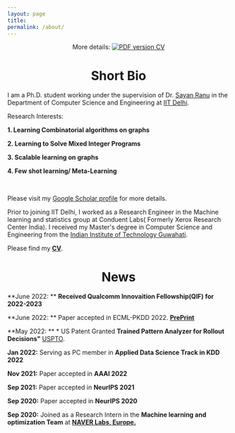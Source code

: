 ```yaml
---
layout: page
title: 
permalink: /about/
---
```


<p align="center">
    More details: 
    <a href="https://github.com/sahilm1992/sahilm1992.github.io/blob/master/CV_Sahil%20Manchanda.pdf">
        <img alt="PDF version CV" src="https://img.shields.io/badge/Curriculum Vitae-PDF-blue.svg">
    </a>
</p>


# <center>Short Bio</center>

I am a Ph.D. student working under the supervision of Dr. [Sayan Ranu](http://www.cse.iitd.ac.in/~sayan/) in the Department of Computer Science and Engineering at [IIT Delhi](https://cse.iitd.ac.in).


Research Interests:

   **1. Learning Combinatorial algorithms on graphs**
   
   **2. Learning to Solve Mixed Integer Programs**

   **3. Scalable learning on graphs**

   **4. Few shot learning/ Meta-Learning**
 
 <br>
 
Please visit my [Google Scholar profile](https://scholar.google.com/citations?user=OPyjQHwAAAAJ&hl=en) for more details. 


Prior to joining IIT Delhi, I worked as a Research Engineer in the Machine learning and statistics group at Conduent Labs( Formerly Xerox Research Center India). I received my Master's degree in Computer Science and Engineering from the [Indian Institute of Technology Guwahati](http://iitg.ernet.in/cse).

Please find my [**CV**](https://github.com/sahilm1992/sahilm1992.github.io/blob/master/CV_Sahil%20Manchanda.pdf).

# <center>News</center>
**June 2022: ** **Received Qualcomm Innovaition Fellowship(QIF) for 2022-2023**


**June 2022: ** Paper accepted in ECML-PKDD 2022. **[PrePrint](https://arxiv.org/abs/2206.00787)**


**May 2022: ** * US Patent Granted  **Trained Pattern Analyzer for Rollout Decisions"** [USPTO](https://patents.google.com/patent/US20200320806A1/).
 
**Jan 2022:**  Serving as PC member in **Applied Data Science Track in KDD 2022**


**Nov 2021:**  Paper accepted in **AAAI 2022**


**Sep 2021:**  Paper accepted in **NeurIPS 2021**


**Sep 2020:**  Paper accepted in **NeurIPS 2020**


**Sep 2020:** Joined as a Research Intern in the **Machine learning and optimization Team** at **[NAVER Labs, Europe.](https://europe.naverlabs.com/research/machine-learning-and-optimization/)** 

